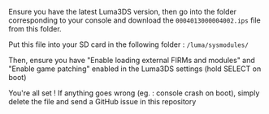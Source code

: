 Ensure you have the latest Luma3DS version, then go into the folder corresponding to your console and download the `0004013000004002.ips` file from this folder.

Put this file into your SD card in the following folder : `/luma/sysmodules/`

Then, ensure you have "Enable loading external FIRMs and modules" and "Enable game patching" enabled in the Luma3DS settings (hold SELECT on boot)

You're all set ! If anything goes wrong (eg. : console crash on boot), simply delete the file and send a GitHub issue in this repository
